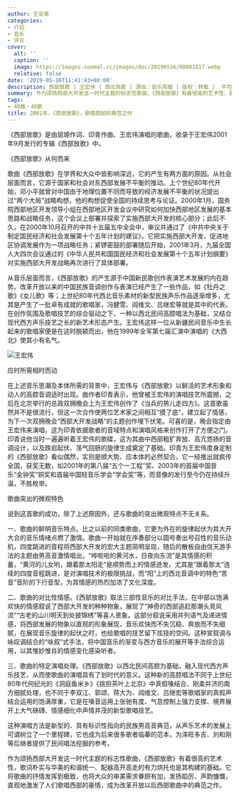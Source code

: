 ```yaml
---
author: 王安潮
categories:
- 介绍
- 音乐
- 评论
cover:
  alt: ''
  caption: ''
  image: https://images.soomal.cc/images/doc/20190516/00081817.webp
  relative: false
date: '2019-05-16T11:41:43+08:00'
description: 西部放歌 | 王宏伟 | 西北民歌 | 源自：音乐周报 | 版权：转载 |  平均/总评分：10.00/10
summary: 作为颂扬西部大开发这一时代主题的标志性歌曲，《西部放歌》有着很高的艺术性，歌词朴实与华美的和谐统一、配器高开高走的有力烘托也是其构建的基础。它将歌曲的抒情发挥到极致，也将大众的审美需求眷顾有加，发扬蹈厉、声韵慷慨……
tags:
- 40载・40歌
title: 2001年，《西部放歌》，歌唱西部的典范之作
---
```


《西部放歌》是由屈塬作词、印青作曲、王宏伟演唱的歌曲，收录于王宏伟2001年9月发行的专辑《西部放歌》中。

《西部放歌》从何而来

歌曲《西部放歌》在学界和大众中皆影响深远，它的产生有两方面的原因。从社会层面而言，它源于国家和社会对东西部发展不平衡的推动。上个世纪80年代开始，邓小平就曾对中国由于地理位置不同而导致的经济发展不平衡的状况提出过“两个大局”战略构想，他的构想促使全国的持续思考与论证。2000年1月，国务院西部地区开发领导小组在西部地区开发会议中研究如何加快西部地区发展的基本思路和战略任务，这个会议上部署并探索了实施西部大开发的核心部分；此后不久，在2000年10月召开的中共十五届五中全会中，审议并通过了《中共中央关于制定国民经济和社会发展第十个五年计划的建议》，它把实施西部大开发、促进地区协调发展作为一项战略任务；紧锣密鼓的部署随后开始，2001年3月，九届全国人大四次会议通过的《中华人民共和国国民经济和社会发展第十个五年计划纲要》对实施西部大开发战略再次进行了具体部署。

从音乐层面而言，《西部放歌》的产生源于中国新民歌创作表演艺术发展的内在趋势。改革开放以来的中国民族音调创作与表演已经产生了一些作品，如《牡丹之歌》《女儿歌》等；上世纪80年代西北音乐素材的新型民族声乐作品逐渐增多，尤其是产生了一批卓有成就的歌唱家，冯健雪、阎维文、吕继宏等就是其中的代表。在创作氛围及歌唱技艺的综合驱动之下，一种以西北民间高腔唱法为基础，又结合现代西方声乐技艺之长的新艺术形态产生。王宏伟这样一位从新疆民间音乐中生长起来的歌唱家便是在这时脱颖而出，他在1999年全军第七届汇演中演唱的《大西北》使其小有名气。

![王宏伟](https://images.soomal.cc/images/doc/20190516/00081816.webp)





应时所需相时而动

在上述音乐思潮及本体所需的背景中，王宏伟与《西部放歌》以鲜活的艺术形象和动人的高腔音调适时出现。曲作者印青表示，他曾被王宏伟的演唱技艺所震撼，之后在北京举行的总政双拥晚会上为王宏伟创作了《当兵的男儿走四方》。这首歌虽然并不是很流行，但这一次合作使两位艺术家之间相互“摸了底”，建立起了情感，为下一次双拥晚会“西部大开发战略”的主题创作埋下伏笔。可喜的是，晚会指定由王宏伟来演唱，这为印青依据歌者的音域特点和演唱风格来创作打开了方便之门。印青说他当时一遍遍听着王宏伟的歌碟，这为其曲中西部粗犷奔放、高亢悠扬的音调设计，以及跌宕起伏、荡气回肠的旋律生成奠定了基础。印青为王宏伟度身定制的《西部放歌》看似偶然，实则是顺大势、应本体的必然契合。它一经推出就疯传全国，获奖无数，如2001年的第八届“五个一工程”奖、2003年的首届中国音乐“金钟奖”铜奖和首届中国轻音乐学会“学会奖”等，而音像的发行至今仍在持续升温，不胜枚举。

歌曲突出的微观特色

说到这首歌的成功，除了上述原因外，还与歌曲的突出微观特点不无关系。

一、歌曲的鲜明音乐特点。比之以前的同类歌曲，它更为外在的旋律起伏为其大开大合的音乐情绪点燃了激情。歌曲一开始就在序奏部分以圆号奏出号召性的音乐动机，四度跳进的音程将西部大开发的宏大主题简明呈现，随后的散板自由信天游手法的主题由男高音激情唱出，“哗啦啦的黄河水，日夜向东流”是其情感的积蓄，“黄河的儿女哟，跟着那太阳走”是顺势而上的情感迸发，尤其是“跟着那太”连续的四度音程跳进，是对演唱技术的极限挑战，而“阳”上的西北音调中的特色“苦音”音阶的下行音型，为其情感的热烈加浓了文化深度。

二、歌曲的对比性情感。《西部放歌》取法三部性音乐的对比手法，在中部以饱满欢快的情感叙说了西部大开发的种种物象，展现了“神奇的西部追赶那潮头竞风流”“古老的山川明天到处披锦绣”等喜人景象。这部分叙说采用并列语气及递进情感，将西部发展的物象以直观的形象展现，音乐欢快而不失沉稳、奔放而不失细腻，在展现音乐旋律的起伏之时，也给歌唱的技艺留下炫技的空间。这种宣叙调与咏叹调结合的“咏叙”式手法，将中国音乐的渐变与西方音乐的展开等手法综合运用，以其惟妙惟肖的情感变化感染听者。

三、歌曲的特定演唱处理。《西部放歌》以西北民间高腔为基础，融入现代西方声乐技艺，从而使歌曲的演唱具有了划时代的意义。这种新的高腔唱法不同于上世纪80年代何纪光的《洞庭鱼米乡》《挑担茶叶上北京》中真假嗓结合、刚柔并济的南方细腻处理，也不同于李双江、郭颂、蒋大为、阎维文、吕继宏等歌唱家的真假声结合运用的饱满厚重，它是在嗓音运用上张驰有度、气息控制上强力支撑、境界展开上大气磅礴、情感细化中声情并茂的新型歌唱技艺。

这种演唱方法是新型的、具有标识性指向的民族男高音典范，从声乐艺术的发展上可谓树立了一个里程碑，它也成为后来很多歌者临摹的范本，为泽旺多吉、刘和刚等后继者提供了民间唱法挖掘的参考。

作为颂扬西部大开发这一时代主题的标志性歌曲，《西部放歌》有着很高的艺术性，歌词朴实与华美的和谐统一、配器高开高走的有力烘托也是其构建的基础。它将歌曲的抒情发挥到极致，也将大众的审美需求眷顾有加，发扬蹈厉、声韵慷慨，直观地激发了人们歌唱西部的豪情，成为改革开放以后西部歌曲中的典范之作。